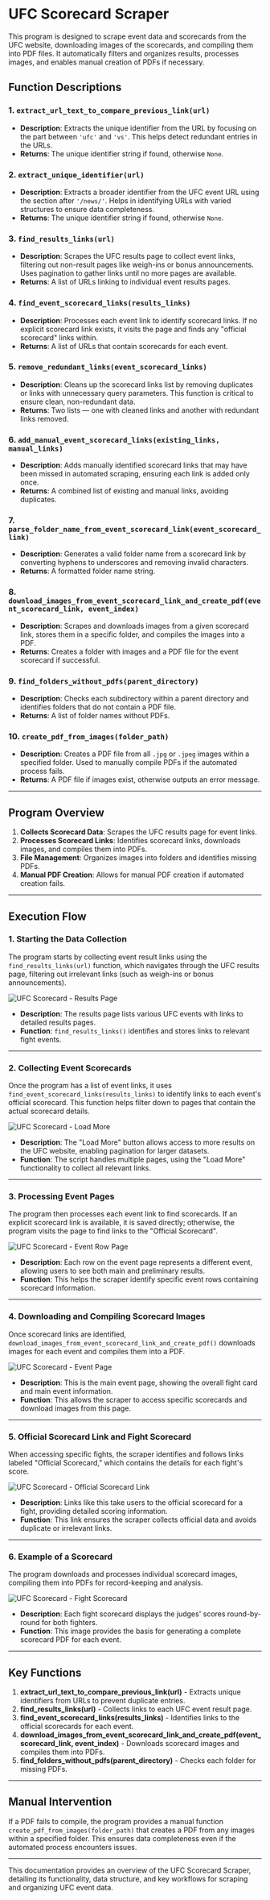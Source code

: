 # UFC Scorecard Scraper

This program is designed to scrape event data and scorecards from the UFC website, downloading images of the scorecards, and compiling them into PDF files. It automatically filters and organizes results, processes images, and enables manual creation of PDFs if necessary.

## Function Descriptions

### 1. `extract_url_text_to_compare_previous_link(url)`  
 - **Description**: Extracts the unique identifier from the URL by focusing on the part between `'ufc'` and `'vs'`. This helps detect redundant entries in the URLs.  
 - **Returns**: The unique identifier string if found, otherwise `None`.

### 2. `extract_unique_identifier(url)`  
 - **Description**: Extracts a broader identifier from the UFC event URL using the section after `'/news/'`. Helps in identifying URLs with varied structures to ensure data completeness.  
 - **Returns**: The unique identifier string if found, otherwise `None`.

### 3. `find_results_links(url)`  
 - **Description**: Scrapes the UFC results page to collect event links, filtering out non-result pages like weigh-ins or bonus announcements. Uses pagination to gather links until no more pages are available.  
 - **Returns**: A list of URLs linking to individual event results pages.

### 4. `find_event_scorecard_links(results_links)`  
 - **Description**: Processes each event link to identify scorecard links. If no explicit scorecard link exists, it visits the page and finds any "official scorecard" links within.  
 - **Returns**: A list of URLs that contain scorecards for each event.

### 5. `remove_redundant_links(event_scorecard_links)`  
 - **Description**: Cleans up the scorecard links list by removing duplicates or links with unnecessary query parameters. This function is critical to ensure clean, non-redundant data.  
 - **Returns**: Two lists — one with cleaned links and another with redundant links removed.

### 6. `add_manual_event_scorecard_links(existing_links, manual_links)`  
 - **Description**: Adds manually identified scorecard links that may have been missed in automated scraping, ensuring each link is added only once.  
 - **Returns**: A combined list of existing and manual links, avoiding duplicates.

### 7. `parse_folder_name_from_event_scorecard_link(event_scorecard_link)`  
 - **Description**: Generates a valid folder name from a scorecard link by converting hyphens to underscores and removing invalid characters.  
 - **Returns**: A formatted folder name string.

### 8. `download_images_from_event_scorecard_link_and_create_pdf(event_scorecard_link, event_index)`  
 - **Description**: Scrapes and downloads images from a given scorecard link, stores them in a specific folder, and compiles the images into a PDF.  
 - **Returns**: Creates a folder with images and a PDF file for the event scorecard if successful.

### 9. `find_folders_without_pdfs(parent_directory)`  
 - **Description**: Checks each subdirectory within a parent directory and identifies folders that do not contain a PDF file.  
 - **Returns**: A list of folder names without PDFs.

### 10. `create_pdf_from_images(folder_path)`  
 - **Description**: Creates a PDF file from all `.jpg` or `.jpeg` images within a specified folder. Used to manually compile PDFs if the automated process fails.  
 - **Returns**: A PDF file if images exist, otherwise outputs an error message.

---

## Program Overview

1. **Collects Scorecard Data**: Scrapes the UFC results page for event links.
2. **Processes Scorecard Links**: Identifies scorecard links, downloads images, and compiles them into PDFs.
3. **File Management**: Organizes images into folders and identifies missing PDFs.
4. **Manual PDF Creation**: Allows for manual PDF creation if automated creation fails.

---

## Execution Flow

### 1. Starting the Data Collection

The program starts by collecting event result links using the `find_results_links(url)` function, which navigates through the UFC results page, filtering out irrelevant links (such as weigh-ins or bonus announcements).

![UFC Scorecard - Results Page](https://github.com/maxwellbrenner/UFC-Scorecard-Scraper/raw/main/images%20(UFC.com)/UFC%20Scorecard%20-%20Results%20Page.png)

- **Description**: The results page lists various UFC events with links to detailed results pages.
- **Function**: `find_results_links()` identifies and stores links to relevant fight events.

---

### 2. Collecting Event Scorecards

Once the program has a list of event links, it uses `find_event_scorecard_links(results_links)` to identify links to each event's official scorecard. This function helps filter down to pages that contain the actual scorecard details.

![UFC Scorecard - Load More](https://github.com/maxwellbrenner/UFC-Scorecard-Scraper/raw/main/images%20(UFC.com)/UFC%20Scorecard%20-%20Load%20More.png)

- **Description**: The "Load More" button allows access to more results on the UFC website, enabling pagination for larger datasets.
- **Function**: The script handles multiple pages, using the "Load More" functionality to collect all relevant links.

---

### 3. Processing Event Pages

The program then processes each event link to find scorecards. If an explicit scorecard link is available, it is saved directly; otherwise, the program visits the page to find links to the "Official Scorecard".

![UFC Scorecard - Event Row Page](https://github.com/maxwellbrenner/UFC-Scorecard-Scraper/raw/main/images%20(UFC.com)/UFC%20Scorecard%20-%20Event%20Row%20Page.png)

- **Description**: Each row on the event page represents a different event, allowing users to see both main and preliminary results.
- **Function**: This helps the scraper identify specific event rows containing scorecard information.

---

### 4. Downloading and Compiling Scorecard Images

Once scorecard links are identified, `download_images_from_event_scorecard_link_and_create_pdf()` downloads images for each event and compiles them into a PDF.

![UFC Scorecard - Event Page](https://github.com/maxwellbrenner/UFC-Scorecard-Scraper/raw/main/images%20(UFC.com)/UFC%20Scorecard%20-%20Event%20Page.png)

- **Description**: This is the main event page, showing the overall fight card and main event information.
- **Function**: This allows the scraper to access specific scorecards and download images from this page.

---

### 5. Official Scorecard Link and Fight Scorecard

When accessing specific fights, the scraper identifies and follows links labeled "Official Scorecard," which contains the details for each fight's score.

![UFC Scorecard - Official Scorecard Link](https://github.com/maxwellbrenner/UFC-Scorecard-Scraper/raw/main/images%20(UFC.com)/UFC%20Scorecard%20-%20Official%20Scorecard%20Link.png)

- **Description**: Links like this take users to the official scorecard for a fight, providing detailed scoring information.
- **Function**: This link ensures the scraper collects official data and avoids duplicate or irrelevant links.

---

### 6. Example of a Scorecard

The program downloads and processes individual scorecard images, compiling them into PDFs for record-keeping and analysis.

![UFC Scorecard - Fight Scorecard](https://github.com/maxwellbrenner/UFC-Scorecard-Scraper/raw/main/images%20(UFC.com)/UFC%20Scorecard%20-%20Fight%20Scorecard.png)

- **Description**: Each fight scorecard displays the judges' scores round-by-round for both fighters.
- **Function**: This image provides the basis for generating a complete scorecard PDF for each event.

---

## Key Functions

1. **extract_url_text_to_compare_previous_link(url)** - Extracts unique identifiers from URLs to prevent duplicate entries.
2. **find_results_links(url)** - Collects links to each UFC event result page.
3. **find_event_scorecard_links(results_links)** - Identifies links to the official scorecards for each event.
4. **download_images_from_event_scorecard_link_and_create_pdf(event_scorecard_link, event_index)** - Downloads scorecard images and compiles them into PDFs.
5. **find_folders_without_pdfs(parent_directory)** - Checks each folder for missing PDFs.

---

## Manual Intervention

If a PDF fails to compile, the program provides a manual function `create_pdf_from_images(folder_path)` that creates a PDF from any images within a specified folder. This ensures data completeness even if the automated process encounters issues.

---

This documentation provides an overview of the UFC Scorecard Scraper, detailing its functionality, data structure, and key workflows for scraping and organizing UFC event data.
